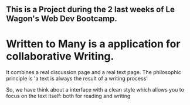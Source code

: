 ## This is a Project during the 2 last weeks of Le Wagon's Web Dev Bootcamp.

# Written to Many is a application for collaborative Writing.

It combines a real discussion page and a real text page.
The philosophic principle is 'a text is always the result of a writing process'

So, we have think about a interface with a clean style which allows you to focus on the text itself: both for reading and writing


